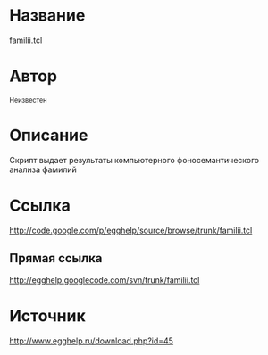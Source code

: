 # Название #
familii.tcl


# Автор #
<sup>Неизвестен</sup>


# Описание #
Скрипт выдает результаты компьютерного фоносемантического анализа фамилий


# Ссылка #
http://code.google.com/p/egghelp/source/browse/trunk/familii.tcl

## Прямая ссылка ##
http://egghelp.googlecode.com/svn/trunk/familii.tcl


# Источник #
http://www.egghelp.ru/download.php?id=45

